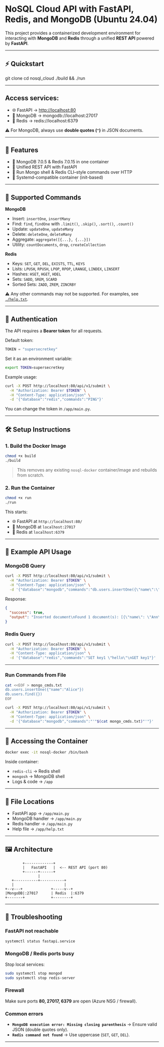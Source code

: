
# NoSQL Cloud API with FastAPI, Redis, and MongoDB (Ubuntu 24.04)

This project provides a containerized development environment for interacting with **MongoDB** and **Redis** through a unified **REST API** powered by **FastAPI**.


---

## ⚡ Quickstart

git clone <your-repo-url>
cd nosql_cloud
./build && ./run

---

## Access services:

* 🌐 FastAPI → [http://localhost:80](http://localhost:80)
* 🍃 MongoDB → mongodb://localhost:27017
* 🧠 Redis → redis\://localhost:6379

⚠️ For MongoDB, always use **double quotes (`"`)** in JSON documents.

---

## 🚀 Features

* 🔧 MongoDB 7.0.5 & Redis 7.0.15 in one container
* 📡 Unified REST API with FastAPI
* 🧪 Run Mongo shell & Redis CLI–style commands over HTTP
* 🐳 Systemd-compatible container (init-based)

---

## 📖 Supported Commands

**MongoDB**

* Insert: `insertOne`, `insertMany`
* Find: `find`, `findOne` with `.limit()`, `.skip()`, `.sort()`, `.count()`
* Update: `updateOne`, `updateMany`
* Delete: `deleteOne`, `deleteMany`
* Aggregate: `aggregate([{...}, {...}])`
* Utility: `countDocuments`, `drop`, `createCollection`

**Redis**

* Keys: `SET`, `GET`, `DEL`, `EXISTS`, `TTL`, `KEYS`
* Lists: `LPUSH`, `RPUSH`, `LPOP`, `RPOP`, `LRANGE`, `LINDEX`, `LINSERT`
* Hashes: `HSET`, `HGET`, `HDEL`
* Sets: `SADD`, `SREM`, `SCARD`
* Sorted Sets: `ZADD`, `ZREM`, `ZINCRBY`

⚠️ Any other commands may not be supported.
For examples, see [`./help.txt`](./help.txt).

---

## 🔑 Authentication

The API requires a **Bearer token** for all requests.

Default token:

```python
TOKEN = "supersecretkey"
```

Set it as an environment variable:

```bash
export TOKEN=supersecretkey
```

Example usage:

```bash
curl -X POST http://localhost:80/api/v1/submit \
  -H "Authorization: Bearer $TOKEN" \
  -H "Content-Type: application/json" \
  -d '{"database":"redis","commands":"PING"}'
```

You can change the token in `/app/main.py`.

---

## 🛠️ Setup Instructions

### 1. Build the Docker Image

```bash
chmod +x build
./build
```

> This removes any existing `nosql-docker` container/image and rebuilds from scratch.

### 2. Run the Container

```bash
chmod +x run
./run
```

This starts:

* 🌐 FastAPI at `http://localhost:80/`
* 🍃 MongoDB at `localhost:27017`
* 🧠 Redis at `localhost:6379`

---

## 🧪 Example API Usage

### MongoDB Query

```bash
curl -X POST http://localhost:80/api/v1/submit \
  -H "Authorization: Bearer $TOKEN" \
  -H "Content-Type: application/json" \
  -d '{"database":"mongodb","commands":"db.users.insertOne({\"name\":\"Ann\"})\ndb.users.find({})"}'
```

Response:

```json
{
  "success": true,
  "output": "Inserted document\nFound 1 document(s): [{\"name\": \"Ann\"}]"
}
```

### Redis Query

```bash
curl -X POST http://localhost:80/api/v1/submit \
  -H "Authorization: Bearer $TOKEN" \
  -H "Content-Type: application/json" \
  -d '{"database":"redis","commands":"SET key1 \"hello\"\nGET key1"}'
```

---

### Run Commands from File

```bash
cat <<EOF > mongo_cmds.txt
db.users.insertOne({"name":"Alice"})
db.users.find({})
EOF

curl -X POST http://localhost:80/api/v1/submit \
  -H "Authorization: Bearer $TOKEN" \
  -H "Content-Type: application/json" \
  -d '{"database":"mongodb","commands":"'"$(cat mongo_cmds.txt)"'"}'
```

---

## 🐚 Accessing the Container

```bash
docker exec -it nosql-docker /bin/bash
```

Inside container:

* `redis-cli` → Redis shell
* `mongosh` → MongoDB shell
* Logs & code → `/app`

---

## 📂 File Locations

* FastAPI app → `/app/main.py`
* MongoDB handler → `/app/main.py`
* Redis handler → `/app/main.py`
* Help file → `/app/help.txt`

---

## 🖼️ Architecture

```
        +-------------+
        |   FastAPI   |  <-- REST API (port 80)
        +------+------+ 
               |
   +-----------+-----------+
   |                       |
+--v---+             +-----v--+
|MongoDB|:27017      | Redis  |:6379
+-------+            +--------+
```

---

## 🔧 Troubleshooting

### FastAPI not reachable

```bash
systemctl status fastapi.service

```

### MongoDB / Redis ports busy

Stop local services:

```bash
sudo systemctl stop mongod
sudo systemctl stop redis-server
```

### Firewall

Make sure ports **80, 27017, 6379** are open (Azure NSG / firewall).

### Common errors

* **`MongoDB execution error: Missing closing parenthesis`**
  → Ensure valid JSON (double quotes only).
* **`Redis command not found`**
  → Use uppercase (`SET`, `GET`, `DEL`).

---

